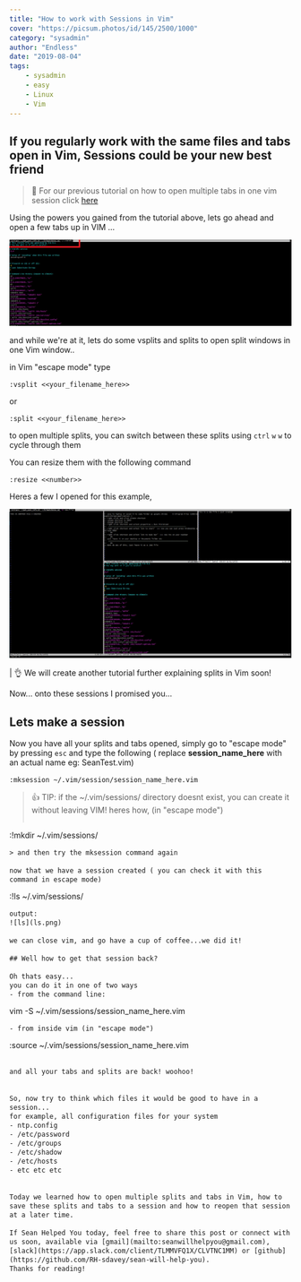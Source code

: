 ```yaml
---
title: "How to work with Sessions in Vim"
cover: "https://picsum.photos/id/145/2500/1000"
category: "sysadmin"
author: "Endless"
date: "2019-08-04"
tags:
    - sysadmin
    - easy
    - Linux
    - Vim
---
```


## If you regularly work with the same files and tabs open in Vim, Sessions could be your new best friend

> 📣 For our previous tutorial on how to open multiple tabs in one vim session click [here](https://swhy.netlify.com/how-to-work-with-tabs-in-vim)

Using the powers you gained from the tutorial above, lets go ahead and open a few tabs up in VIM ...

![tabs](tabs.png)

and while we're at it, lets do some vsplits and splits to open split windows in one Vim window..

in Vim "escape mode" type
```
:vsplit <<your_filename_here>>
```

or
```
:split <<your_filename_here>>
```

to open multiple splits, you can switch between these splits using `ctrl` `w` `w` to cycle through them

You can resize them with the following command
```
:resize <<number>>
```

Heres a few I opened for this example,

![splits](splits.png)

| 👌 We will create another tutorial further explaining splits in Vim soon!

Now... onto these sessions I promised you...

## Lets **make** a **session**

Now you have all your splits and tabs opened, simply go to "escape mode" by pressing `esc` and type the following ( replace __session_name_here__ with an actual name eg: SeanTest.vim)

```
:mksession ~/.vim/session/session_name_here.vim
```
> 👍 TIP: if the ~/.vim/sessions/  directory doesnt exist, you can create it without leaving VIM! heres how, (in "escape mode")
>```
:!mkdir ~/.vim/sessions/
```
> and then try the mksession command again

now that we have a session created ( you can check it with this command in escape mode)
```
:!ls ~/.vim/sessions/
```
output:
![ls](ls.png)

we can close vim, and go have a cup of coffee...we did it!

## Well how to get that session back?

Oh thats easy...
you can do it in one of two ways
- from the command line:
```
vim -S ~/.vim/sessions/session_name_here.vim
```
- from inside vim (in "escape mode")
```
:source ~/.vim/sessions/session_name_here.vim
```

and all your tabs and splits are back! woohoo!


So, now try to think which files it would be good to have in a session...
for example, all configuration files for your system
- ntp.config
- /etc/password
- /etc/groups
- /etc/shadow
- /etc/hosts
- etc etc etc


Today we learned how to open multiple splits and tabs in Vim, how to save these splits and tabs to a session and how to reopen that session at a later time.

If Sean Helped You today, feel free to share this post or connect with us soon, available via [gmail](mailto:seanwillhelpyou@gmail.com), [slack](https://app.slack.com/client/TLMMVFQ1X/CLVTNC1MM) or [github](https://github.com/RH-sdavey/sean-will-help-you).
Thanks for reading!

